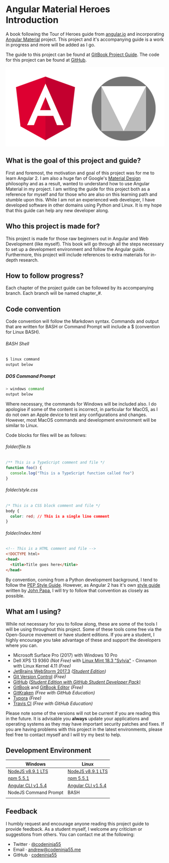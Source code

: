 # Angular Material Heroes Introduction

A book following the Tour of Heroes guide from [angular.io](https://angular.io/tutorial) and incorporating [Angular Material](https://material.angular.io/) project. This project and it's accompanying guide is a work in progress and more will be added as I go.

The guide to this project can be found at [GitBook Project Guide](https://codeninja55.gitbooks.io/angular-material-heroes/content/). The code for this project can be found at [GitHub](https://github.com/codeninja55/angular-material-heroes).

![Angular logo](./img/angular_and_material_logos@512px.png)

## What is the goal of this project and guide?

First and foremost, the motivation and goal of this project was for me to learn Angular 2. I am also a huge fan of Google's [Material Design](https://material.io/) philosophy and as a result, wanted to understand how to use Angular Material in my project. I am writing the guide for this project both as a reference for myself and for those who are also on this learning path and stumble upon this. While I am not an experienced web developer, I have developed software in other domains using Python and Linux. It is my hope that this guide can help any new developer along. 



## Who this project is made for?

This project is made for those raw beginners out in Angular and Web Development (like myself). This book will go through all the steps necessary to set up a development environment and follow the Angular guide. Furthermore, this project will include references to extra materials for in-depth research. 



## How to follow progress?

Each chapter of the project guide can be followed by its accompanying branch. Each branch will be named chapter_#. 



## Code convention

Code convention will follow the Markdown syntax. Commands and output that are written for BASH or Command Prompt will include a $ (convention for Linux BASH). 

###### BASH Shell

```bash
$ linux command
output below
```

##### DOS Command Prompt

```bash
> windows command
output below
```

Where necessary, the commands for Windows will be included also. I do apologise if some of the content is incorrect, in particular for MacOS, as I do not own an Apple device to test any configurations and changes. However, most MacOS commands and development environment will be similar to Linux.

Code blocks for files will be as follows:

###### folder/file.ts

```javascript
/** This is a TypeScript comment and file */
function foo() {
  console.log("This is a TypeScript function called foo")
}
```

###### folder/style.css

```css
/* This is a CSS block comment and file */ 
body {
  color: red; // This is a single line comment 
}
```

###### folder/index.html

```html
<!-- This is a HTML comment and file -->
<!DOCTYPE html>
<head>
  <title>Title goes here</title>
</head>
```

By convention, coming from a Python development background, I tend to follow the [PEP Style Guide](https://www.python.org/dev/peps/pep-0008/). However, as Angular 2 has it's own [style guide](https://angular.io/guide/styleguide) written by [John Papa](https://github.com/johnpapa/angular-styleguide), I will try to follow that convention as closely as possible.



## What am I using?

While not necessary for you to follow along, these are some of the tools I will be using throughout this project. Some of these tools come free via the Open-Source movement or have student editions. If you are a student, I highly encourage you take advantage of these and support the developers where you can. 

- Microsoft Surface Pro (2017) with Windows 10 Pro
- Dell XPS 13 9360 _(Not Free)_ with [Linux Mint 18.3 "Sylvia"](https://www.linuxmint.com/edition.php?id=246) - Cinnamon with Linux Kernel 4.11 _(Free)_
- [JetBrains WebStorm 2017.3](https://www.jetbrains.com/webstorm/) _([Student Edition](https://www.jetbrains.com/student/))_
- [Git Version Control](https://git-scm.com/) _(Free)_
- [GitHub](https://github.com) _[(Student Edition with GitHub Student Developer Pack)](https://education.github.com/)_
- [GitBook](gitbook.com/) and [GitBook Editor](https://www.gitbook.com/editor) _(Free)_
- [GitKraken](https://www.gitkraken.com/) _(Free with GitHub Education)_
- [Typora](https://typora.io/) _(Free)_
- [Travis CI](https://travis-ci.org/) _(Free with GitHub Education)_

Please note some of the versions will not be current if you are reading this in the future. It is advisable you __always__ update your applications  and operating systems as they may have important security patches and fixes. If you are having problems with this project in the latest environments, please feel free to contact myself and I will try my best to help. 



## Development Environment

| Windows                                  | Linux                                    |
| ---------------------------------------- | ---------------------------------------- |
| [NodeJS v8.9.1 LTS](https://nodejs.org/en/download/) | [NodeJS v8.9.1 LTS](https://nodejs.org/en/download/) |
| [npm 5.5.1](https://docs.npmjs.com/getting-started/installing-node) | [npm 5.5.1](https://docs.npmjs.com/getting-started/installing-node) |
| [Angular CLI v1.5.4](https://cli.angular.io/) | [Angular CLI v1.5.4](https://cli.angular.io/) |
| NodeJS Command Prompt                    | BASH                                     |
|                                          |                                          |



## Feedback

I humbly request and encourage anyone reading this project guide to provide feedback. As a student myself, I welcome any criticism or suggestions from others. You can contact me at the following:

- Twitter &middot; [@codeninja55](https://twitter.com/codeninja55)
- Email &middot; [andrew@codeninja55.me](mailto:andrew@codeninja55.me)
- GitHub &middot; [codeninja55](https://github.com/codeninja55)


